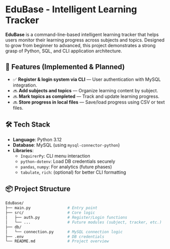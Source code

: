 # EduBase - Intelligent Learning Tracker

**EduBase** is a command-line-based intelligent learning tracker that helps users monitor their learning progress across subjects and topics. Designed to grow from beginner to advanced, this project demonstrates a strong grasp of Python, SQL, and CLI application architecture.

## 🚀 Features (Implemented & Planned)
- ✅ **Register & login system via CLI** — User authentication with MySQL integration.
- 🔜 **Add subjects and topics** — Organize learning content by subject.
- 🔜 **Mark topics as completed** — Track and update learning progress.
- 🔜 **Store progress in local files** — Save/load progress using CSV or text files.

## 🛠️ Tech Stack
- **Language**: Python 3.12
- **Database**: MySQL (using `mysql-connector-python`)
- **Libraries**:
  - `InquirerPy`: CLI menu interaction
  - `python-dotenv`: Load DB credentials securely
  - `pandas`, `numpy`: For analytics (future phases)
  - `tabulate`, `rich`: (optional) for better CLI formatting

## 📦 Project Structure
```bash
EduBase/
├── main.py                # Entry point
├── src/                   # Core logic
│   ├── auth.py            # Register/Login functions
│   └── ...                # Future modules (subject, tracker, etc.)
├── db/
│   └── connection.py      # MySQL connection logic
├── .env                   # DB credentials
└── README.md              # Project overview
